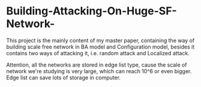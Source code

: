 # Building-Attacking-On-Huge-SF-Network-
This project is the mainly content of my master paper, containing the way of building scale free network in BA model and Configuration model, besides it contains two ways of attacking it, i.e. random attack and Localized attack.  

Attention, all the networks are stored in edge list type, cause the scale of network we're studying is very large, which can reach 10^6 or even bigger. Edge list can save lots of storage in computer. 
